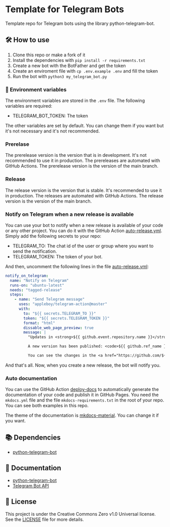 # Template for Telegram Bots

Template repo for Telegram bots using the library python-telegram-bot.

## 🛠️ How to use

1. Clone this repo or make a fork of it
2. Install the dependencies with `pip install -r requirements.txt`
3. Create a new bot with the BotFather and get the token
4. Create an enviroment file with `cp .env.example .env` and fill the token
5. Run the bot with `python3 my_telegram_bot.py`

### 📝 Environment variables

The environment variables are stored in the `.env` file. The following variables are required:

- TELEGRAM_BOT_TOKEN: The token

The other variables are set by default. You can change them if you want but it's not necessary and it's not recommended.

###  Prerelase

The prerelease version is the version that is in development. It's not recommended to use it in production.
The prereleases are automated with GitHub Actions. The prerelease version is the version of the main branch.

### Release

The release version is the version that is stable. It's recommended to use it in production.
The releases are automated with GitHub Actions. The release version is the version of the main branch.

### Notify on Telegram when a new release is available

You can use your bot to notify when a new release is available of your code or any other project. You can do it with the GitHub Action [auto-release.yml](.github/workflows/auto-release.yml). Simply add the following secrets to your repo:

- TELEGRAM_TO: The chat id of the user or group where you want to send the notification.
- TELEGRAM_TOKEN: The token of your bot.

And then, uncomment the following lines in the file [auto-release.yml](.github/workflows/auto-release.yml):

```yaml
notify_on_telegram:
  name: "Notify on Telegram"
  runs-on: "ubuntu-latest"
  needs: "tagged-release"
  steps:
    - name: "Send Telegram message"
      uses: "appleboy/telegram-action@master"
      with:
        to: "${{ secrets.TELEGRAM_TO }}"
        token: "${{ secrets.TELEGRAM_TOKEN }}"
        format: "html"
        dissable_web_page_preview: true
        message: |
          "Updates in <strong>${{ github.event.repository.name }}</strong>!

          A new version has been published: <code>${{ github.ref_name }}</code>"

          You can see the changes in the <a href="https://github.com/${{ github.repository }}/releases/latest">changeLog</a>.
```

And that's all. Now, when you create a new release, the bot will notify you.

### Auto documentation

You can use the GitHub Action [deploy-docs](.github/workflows/deploy-docs.yml) to automatically generate the documentation of your code and publish it in GitHub Pages. You need the `mkdocs.yml` file and the file `mkdocs-requirements.txt` in the root of your repo. You can see both examples in this repo.

The theme of the documentation is [mkdocs-material](https://squidfunk.github.io/mkdocs-material/). You can change it if you want.

## 📚 Dependencies

- [python-telegram-bot](https://github.com/python-telegram-bot/python-telegram-bot)

## 📖 Documentation

- [python-telegram-bot](https://python-telegram-bot.readthedocs.io/en/stable/)
- [Telegram Bot API](https://core.telegram.org/bots/api)

## 📝 License

This project is under the Creative Commons Zero v1.0 Universal license. See the [LICENSE](LICENSE) file for more details.

